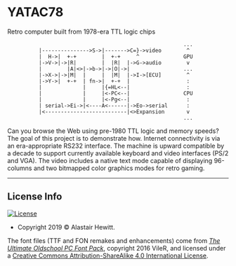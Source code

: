 # YATAC78
Retro computer built from 1978-era TTL logic chips
```
                                                        ...
          |--------------->S->|------->C=}->video        ^
          |  H->|  +-+        |  +-+     ^              GPU
          |->V->|->|R|        |  |R|  |->G->audio        v
          |        |A|<>|->b->|->|O|->|                 ...
          |->X->|->|M|  |     |  |M|  |->I->[ECU]        ^
          |->Y->|  +-+  | fn->|  +-+  |                  :
          |             |     |{=HL<--|                  :
          |             |     |<-PC<--|                 CPU
          |             |     |<-Pg<--|                  :
          | serial->Ei->|<----A<------|->Eo->serial      :
          |<--------------------------|<>Expansion       v
                                                        ...
```
Can you browse the Web using pre-1980 TTL logic and memory speeds? The goal of this project is to demonstrate how. Internet connectivity is via an era-appropriate RS232 interface. The machine is upward compatible by a decade to support currently available keyboard and video interfaces (PS/2 and VGA). The video includes a native text mode capable of displaying 96-columns and two bitmapped color graphics modes for retro gaming.

---

## License Info

[![License](https://img.shields.io/badge/license-GPLv3-brightgreen.svg)](https://www.gnu.org/licenses/gpl-3.0.en.html)
- Copyright 2019 © Alastair Hewitt.

The font files (TTF and FON remakes and enhancements) come from [_The Ultimate Oldschool PC Font Pack_](http://int10h.org/oldschool-pc-fonts/), copyright 2016 VileR, and licensed under a [Creative Commons Attribution-ShareAlike 4.0 International License](http://creativecommons.org/licenses/by-sa/4.0/).
